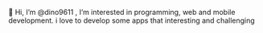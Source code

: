 👋 Hi, I’m @dino9611 , I’m interested in programming, web and mobile development. i love to develop some apps that interesting and challenging

<!-- - Able to code in typescript, javascript, and golang.
- I’m have skill and experience in nodejs(typescript), golang rest api, and react using typescrpt or javascript.
- I’m looking to collaborate on web app development project.  -->
<!-- - 📫 How to reach me ...
 -->
<!---
dino9611/dino9611 is a ✨ special ✨ repository because its `README.md` (this file) appears on your GitHub profile.
You can click the Preview link to take a look at your changes.
--->
